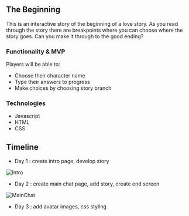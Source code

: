 ## The Beginning

This is an interactive story of the beginning of a love story. As you read through
the story there are breakpoints where you can choose where the story goes. Can you 
make it through to the good ending? 

### Functionality & MVP


Players will be able to:

* Choose their character name
* Type their answers to progress
* Make choices by choosing story branch 

### Technologies

* Javascript
* HTML
* CSS


## Timeline

* Day 1 : create intro page, develop story

![Intro](https://felixgroupmern.s3.amazonaws.com/intro.png)

* Day 2 : create main chat page, add story, create end screen 

![MainChat](https://felixgroupmern.s3.amazonaws.com/mainchat.png)

* Day 3 : add avatar images, css styling


